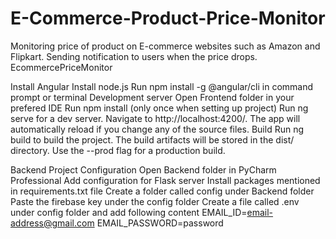 # E-Commerce-Product-Price-Monitor
Monitoring price of product on E-commerce websites such as Amazon  and Flipkart. Sending notification to users when the price drops.
EcommercePriceMonitor

Install Angular
Install node.js
Run npm install -g @angular/cli in command prompt or terminal
Development server
Open Frontend folder in your prefered IDE
Run npm install (only once when setting up project)
Run ng serve for a dev server. Navigate to http://localhost:4200/. The app will automatically reload if you change any of the source files.
Build
Run ng build to build the project. The build artifacts will be stored in the dist/ directory. Use the --prod flag for a production build.

Backend
Project Configuration
Open Backend folder in PyCharm Professional
Add configuration for Flask server
Install packages mentioned in requirements.txt file
Create a folder called config under Backend folder
Paste the firebase key under the config folder
Create a file called .env under config folder and add following content
EMAIL_ID=email-address@gmail.com
EMAIL_PASSWORD=password
